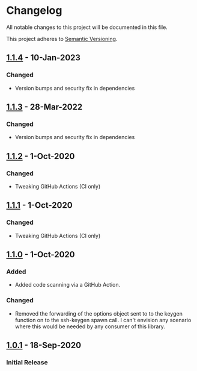 # Changelog

All notable changes to this project will be documented in this file.

This project adheres to [Semantic Versioning](https://semver.org/spec/v2.0.0.html).

## [1.1.4] - 10-Jan-2023

### Changed
- Version bumps and security fix in dependencies

## [1.1.3] - 28-Mar-2022

### Changed
- Version bumps and security fix in dependencies

## [1.1.2] - 1-Oct-2020

### Changed
- Tweaking GitHub Actions (CI only)

## [1.1.1] - 1-Oct-2020

### Changed
- Tweaking GitHub Actions (CI only)

## [1.1.0] - 1-Oct-2020

### Added

- Added code scanning via a GitHub Action.

### Changed
- Removed the forwarding of the options object sent to to the keygen function on to the ssh-keygen spawn call.  I can't envision any scenario where this would be needed by any consumer of this library.

## [1.0.1] - 18-Sep-2020

### Initial Release

[1.1.4]: https://github.com/AndrewLane/ssh-keygen2/compare/v1.1.3...v1.1.4
[1.1.3]: https://github.com/AndrewLane/ssh-keygen2/compare/v1.1.2...v1.1.3
[1.1.2]: https://github.com/AndrewLane/ssh-keygen2/compare/v1.1.1...v1.1.2
[1.1.1]: https://github.com/AndrewLane/ssh-keygen2/compare/v1.1.0...v1.1.1
[1.1.0]: https://github.com/AndrewLane/ssh-keygen2/compare/v1.0.1...v1.1.0
[1.0.1]: https://github.com/AndrewLane/ssh-keygen2/releases/tag/v1.0.1
